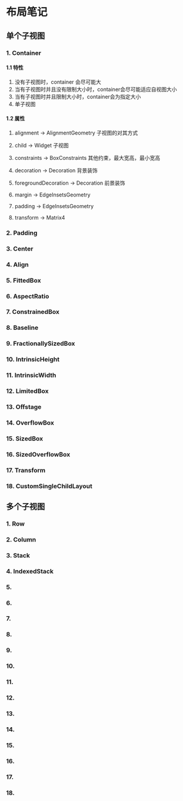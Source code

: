 # 布局笔记

## 单个子视图

### 1. Container

#### 1.1 特性

1. 没有子视图时，container 会尽可能大
2. 当有子视图时并且没有限制大小时，container会尽可能适应自视图大小
3. 当有子视图时并且限制大小时，container会为指定大小
4. 单子视图


#### 1.2 属性

1. alignment → AlignmentGeometry
  子视图的对其方式

2. child → Widget
  子视图

3. constraints → BoxConstraints
  其他约束，最大宽高，最小宽高

4. decoration → Decoration
  背景装饰

5. foregroundDecoration → Decoration
  前景装饰
  
6. margin → EdgeInsetsGeometry
  

7. padding → EdgeInsetsGeometry

8. transform → Matrix4


### 2. Padding

### 3. Center

### 4. Align

### 5. FittedBox

### 6. AspectRatio

### 7. ConstrainedBox


### 8. Baseline
### 9. FractionallySizedBox
### 10. IntrinsicHeight
### 11. IntrinsicWidth
### 12. LimitedBox
### 13. Offstage
### 14. OverflowBox
### 15. SizedBox
### 16. SizedOverflowBox
### 17. Transform
### 18. CustomSingleChildLayout

## 多个子视图

### 1. Row
### 2. Column
### 3. Stack
### 4. IndexedStack
### 5. 
### 6. 
### 7. 
### 8. 
### 9. 
### 10. 
### 11. 
### 12. 
### 13. 
### 14. 
### 15. 
### 16. 
### 17. 
### 18. 




